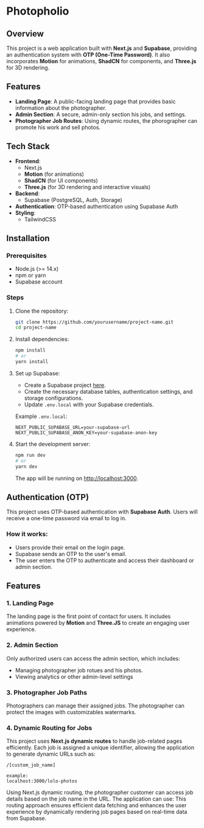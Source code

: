 # Photopholio

## Overview
This project is a web application built with **Next.js** and **Supabase**, providing an authentication system with **OTP (One-Time Password)**. It also incorporates **Motion** for animations, **ShadCN** for components, and **Three.js** for 3D rendering.

## Features
- **Landing Page**: A public-facing landing page that provides basic information about the photographer.
- **Admin Section**: A secure, admin-only section his jobs, and settings.
- **Photographer Job Routes**: Using dynamic routes, the phorographer can promote his work and sell photos.

## Tech Stack
- **Frontend**:
  - Next.js
  - **Motion** (for animations)
  - **ShadCN** (for UI components)
  - **Three.js** (for 3D rendering and interactive visuals)
- **Backend**:
  - Supabase (PostgreSQL, Auth, Storage)
- **Authentication**: OTP-based authentication using Supabase Auth
- **Styling**:
  - TailwindCSS

## Installation

### Prerequisites
- Node.js (>= 14.x)
- npm or yarn
- Supabase account

### Steps

1. Clone the repository:
    ```bash
    git clone https://github.com/yourusername/project-name.git
    cd project-name
    ```

2. Install dependencies:
    ```bash
    npm install
    # or
    yarn install
    ```

3. Set up Supabase:
    - Create a Supabase project [here](https://supabase.io/).
    - Create the necessary database tables, authentication settings, and storage configurations.
    - Update `.env.local` with your Supabase credentials.

    Example `.env.local`:
    ```env
    NEXT_PUBLIC_SUPABASE_URL=your-supabase-url
    NEXT_PUBLIC_SUPABASE_ANON_KEY=your-supabase-anon-key
    ```

4. Start the development server:
    ```bash
    npm run dev
    # or
    yarn dev
    ```

    The app will be running on [http://localhost:3000](http://localhost:3000).

## Authentication (OTP)
This project uses OTP-based authentication with **Supabase Auth**. Users will receive a one-time password via email to log in.

### How it works:
- Users provide their email on the login page.
- Supabase sends an OTP to the user's email.
- The user enters the OTP to authenticate and access their dashboard or admin section.

## Features

### 1. **Landing Page**
The landing page is the first point of contact for users. It includes animations powered by **Motion** and **Three.JS** to create an engaging user experience.

### 2. **Admin Section**
Only authorized users can access the admin section, which includes:
- Managing photographer job rotues and his photos.
- Viewing analytics or other admin-level settings

### 3. **Photographer Job Paths**
Photographers can manage their assigned jobs. The photographer can protect the images with customizables watermarks.

### 4. **Dynamic Routing for Jobs**
This project uses **Next.js dynamic routes** to handle job-related pages efficiently. Each job is assigned a unique identifier, allowing the application to generate dynamic URLs such as:

```plaintext
/[custom_job_name]

example:
localhost:3000/lolo-photos
```

Using Next.js dynamic routing, the photographer customer can access job details based on the job name in the URL. The application can use:
This routing approach ensures efficient data fetching and enhances the user experience by dynamically rendering job pages based on real-time data from Supabase.

